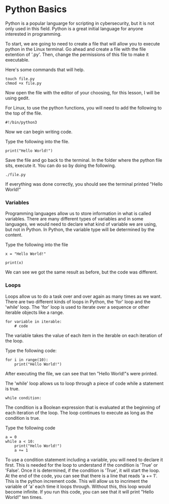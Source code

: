 # Python Basics

Python is a popular languarge for scripting in cybersecurity, but it is not only used in this field. Python is a great initial language for anyone interested in programming. 

To start, we are going to need to create a file that will allow you to execute python in the Linux terminal. Go ahead and create a file with the file extention of '.py'. Then, change the permissions of this file to make it executable. 

Here's some commands that will help.

    touch file.py
    chmod +x file.py
    
Now open the file with the editor of your choosing, for this lesson, I will be using gedit.

For Linux, to use the python functions, you will need to add the following to the top of the file.

    #!/bin/python3
    
Now we can begin writing code. 

Type the following into the file.
    
    print("Hello World!")

Save the file and go back to the terminal. In the folder where the python file sits, execute it. You can do so by doing the following. 
    
    ./file.py
    
If everything was done correctly, you should see the terminal printed "Hello World!"

### Variables 

Programming languages allow us to store information in what is called variables. There are many different types of variables and in some languages, we would need to declare what kind of variable we are using, but not in Python. In Python, the variable type will be determined by the content. 

Type the following into the file

    x = "Hello World!"
    
    print(x)

We can see we got the same result as before, but the code was different. 

### Loops

Loops allow us to do a task over and over again as many times as we want. There are two different kinds of loops in Python, the 'for' loop and the 'while' loop. 
The 'for' loop is used to iterate over a sequence or other iterable objects like a range. 

    for variable in iterable:
        # code

The variable takes the value of each item in the iterable on each iteration of the loop.

Type the following code:

    for i in range(10):
        print("Hello World!")

After executing the file, we can see that ten "Hello World!"s were printed.

The 'while' loop allows us to loop through a piece of code while a statement is true. 

    while condition:

The condition is a Boolean expression that is evaluated at the beginning of each iteration of the loop. The loop continues to execute as long as the condition is true.

Type the following code

    a = 0
    while a < 10:
        print("Hello World!")
        a += 1

To use a condition statement including a variable, you will need to declare it first. This is needed for the loop to understand if the condition is 'True' or 'False'. Once it is determined, if the condition is 'True', it will start the loop. At the end of the code, you can see that there is a line that reads 'a += 1'. This is the python increment code. This will allow us to incriment the variable of 'a' each time it loops through. Without this, this loop would become infinite. If you run this code, you can see that it will print "Hello World!" ten times. 
